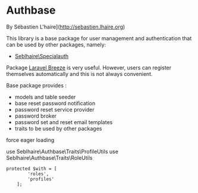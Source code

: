 # Authbase
By Sébastien L'haire](http://sebastien.lhaire.org)

This library is a base package for user management and authentication that can be used by other packages, namely:

* [Seblhaire\Specialauth](https://github.com/seblhaire/specialauth)

Package [Laravel Breeze](https://laravel.com/docs/11.x/starter-kits#laravel-breeze) is very useful. However, users can register themselves automatically and this is not always convenient. 

Base package provides :

* models and table seeder
* base reset password notification
* password reset service provider
* password broker
* password set and reset email templates 
* traits to be used by other packages


force eager loading

use Seblhaire\Authbase\Traits\ProfileUtils
use Seblhaire\Authbase\Traits\RoleUtils
```
protected $with = [
        'roles',
        'profiles'
    ];
```